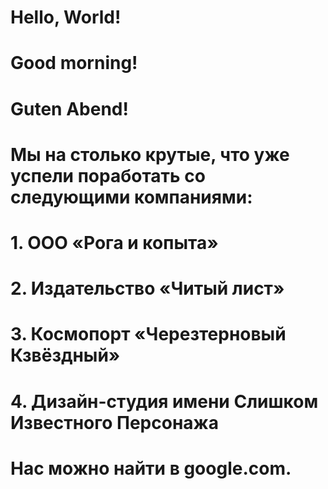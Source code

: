 # Hello, World!
# Good morning!


# Guten Abend!

#  Мы на столько крутые, что уже успели поработать со следующими компаниями:

# 1. ООО «Рога и копыта»
# 2. Издательство «Читый лист»
# 3. Космопорт «Черезтерновый Кзвёздный»
# 4. Дизайн-студия имени Слишком Известного Персонажа

# Нас можно найти в google.com.
